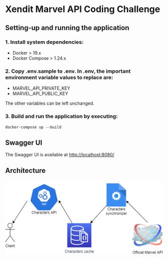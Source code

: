 # Xendit Marvel API Coding Challenge

## Setting-up and running the application

### 1. Install system dependencies:

* Docker > 19.x
* Docker Compose > 1.24.x

### 2. Copy .env.sample to .env. In .env, the important environment variable values to replace are:

* MARVEL_API_PRIVATE_KEY
* MARVEL_API_PUBLIC_KEY

The other variables can be left unchanged.

### 3. Build and run the application by executing:

```
docker-compose up --build
```

## Swagger UI
The Swagger UI is available at [http://localhost:8080/](http://localhost:8080/)

## Architecture
![](./readme-assets/architecture.png)